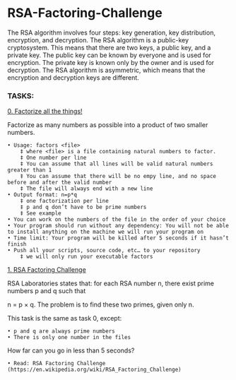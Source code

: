 # RSA-Factoring-Challenge

The RSA algorithm involves four steps: key generation, key distribution, encryption, and decryption.
The RSA algorithm is a public-key cryptosystem. This means that there are two keys, a public key, and a private key. The public key can be known by everyone and is used for encryption. The private key is known only by the owner and is used for decryption. The RSA algorithm is asymmetric, which means that the encryption and decryption keys are different.

### TASKS:

[0. Factorize all the things!](factors)

Factorize as many numbers as possible into a product of two smaller numbers.

	• Usage: factors <file>
		‡ where <file> is a file containing natural numbers to factor.
		‡ One number per line
		‡ You can assume that all lines will be valid natural numbers greater than 1
		‡ You can assume that there will be no empy line, and no space before and after the valid number
		‡ The file will always end with a new line
	• Output format: n=p*q
		‡ one factorization per line
		‡ p and q don’t have to be prime numbers
		‡ See example
	• You can work on the numbers of the file in the order of your choice
	• Your program should run without any dependency: You will not be able to install anything on the machine we will run your program on
	• Time limit: Your program will be killed after 5 seconds if it hasn’t finish
	• Push all your scripts, source code, etc… to your repository
		‡ we will only run your executable factors

[1. RSA Factoring Challenge](rsa)

RSA Laboratories states that: for each RSA number n, there exist prime numbers p and q such that

n = p × q. The problem is to find these two primes, given only n.

This task is the same as task 0, except:

	• p and q are always prime numbers
	• There is only one number in the files
How far can you go in less than 5 seconds?

	• Read: RSA Factoring Challenge (https://en.wikipedia.org/wiki/RSA_Factoring_Challenge)
